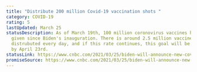 ```yaml
---
title: "Distribute 200 million Covid-19 vaccination shots "
category: COVID-19
rating: 5
lastUpdated: March 25
statusDescription: As of March 19th, 100 million coronovirus vaccines have been
  given since Biden's inauguration. There is around 2.5 million vaccines being
  distrubuted every day, and if this rate continues, this goal will be reached
  by April 23rd.
statusLink: https://www.cnbc.com/2021/03/25/biden-will-announce-new-covid-vaccine-goal-200-million-shots-within-his-first-100-days.html
promiseSource: https://www.cnbc.com/2021/03/25/biden-will-announce-new-covid-vaccine-goal-200-million-shots-within-his-first-100-days.html
---
```

